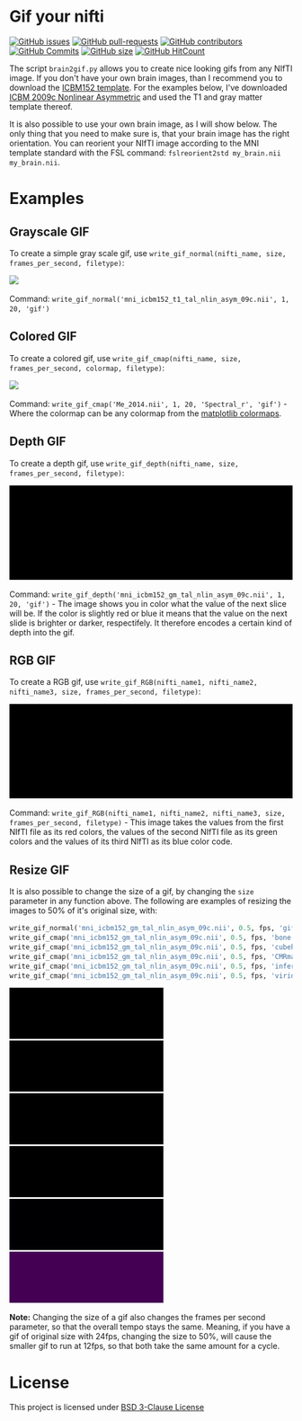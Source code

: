 # Gif your nifti

[![GitHub issues](https://img.shields.io/github/issues/miykael/gif_your_brain.svg)](https://github.com/miykael/gif_your_brain/issues/)
[![GitHub pull-requests](https://img.shields.io/github/issues-pr/miykael/gif_your_brain.svg)](https://github.com/miykael/gif_your_brain/pulls/)
[![GitHub contributors](https://img.shields.io/github/contributors/miykael/gif_your_brain.svg)](https://GitHub.com/miykael/gif_your_brain/graphs/contributors/)
[![GitHub Commits](https://github-basic-badges.herokuapp.com/commits/miykael/gif_your_brain.svg)](https://github.com/miykael/gif_your_brain/commits/master)
[![GitHub size](https://github-size-badge.herokuapp.com/miykael/gif_your_brain.svg)](https://github.com/miykael/gif_your_brain/archive/master.zip)
[![GitHub HitCount](http://hits.dwyl.io/miykael/gif_your_brain.svg)](http://hits.dwyl.io/miykael/gif_your_brain)

The script `brain2gif.py` allows you to create nice looking gifs from any NIfTI image. If you don't have your own brain images, than I recommend you to download the [ICBM152 template](http://www.bic.mni.mcgill.ca/ServicesAtlases/ICBM152NLin2009). For the examples below, I've downloaded [ICBM 2009c Nonlinear Asymmetric](http://www.bic.mni.mcgill.ca/~vfonov/icbm/2009/mni_icbm152_nlin_asym_09c_nifti.zip) and used the T1 and gray matter  template thereof.

It is also possible to use your own brain image, as I will show below. The only thing that you need to make sure is, that your brain image has the right orientation. You can reorient your NIfTI image according to the MNI template standard with the FSL command: `fslreorient2std my_brain.nii my_brain.nii`.


# Examples

## Grayscale GIF

To create a simple gray scale gif, use `write_gif_normal(nifti_name, size, frames_per_second, filetype)`:

<img src="gifs/mni_icbm152_t1_tal_nlin_asym_09c.gif">

Command: `write_gif_normal('mni_icbm152_t1_tal_nlin_asym_09c.nii', 1, 20, 'gif')`


## Colored GIF

To create a colored gif, use `write_gif_cmap(nifti_name, size, frames_per_second, colormap, filetype)`:

<img src="gifs/Me_2014_Spectral_r.gif" width="687">

Command: `write_gif_cmap('Me_2014.nii', 1, 20, 'Spectral_r', 'gif')` - Where the colormap can be any colormap from the [matplotlib colormaps](https://matplotlib.org/examples/color/colormaps_reference.html).


## Depth GIF

To create a depth gif, use `write_gif_depth(nifti_name, size, frames_per_second, filetype)`:

<img src="gifs/mni_icbm152_gm_tal_nlin_asym_09c_depth.gif">

Command: `write_gif_depth('mni_icbm152_gm_tal_nlin_asym_09c.nii', 1, 20, 'gif')` - The image shows you in color what the value of the next slice will be. If the color is slightly red or blue it means that the value on the next slide is brighter or darker, respectifely. It therefore encodes a certain kind of depth into the gif.


## RGB GIF

To create a RGB gif, use `write_gif_RGB(nifti_name1, nifti_name2, nifti_name3, size, frames_per_second, filetype)`:

<img src="gifs/mni_icbm152_gm_tal_nlin_asym_09c_rgb.gif">

Command: `write_gif_RGB(nifti_name1, nifti_name2, nifti_name3, size, frames_per_second, filetype)` - This image takes the values from the first NIfTI file as its red colors, the values of the second NIfTI file as its green colors and the values of its third NIfTI as its blue color code.


## Resize GIF

It is also possible to change the size of a gif, by changing the `size` parameter in any function above. The following are examples of resizing the images to 50% of it's original size, with:

```python
write_gif_normal('mni_icbm152_gm_tal_nlin_asym_09c.nii', 0.5, fps, 'gif')
write_gif_cmap('mni_icbm152_gm_tal_nlin_asym_09c.nii', 0.5, fps, 'bone', 'gif')
write_gif_cmap('mni_icbm152_gm_tal_nlin_asym_09c.nii', 0.5, fps, 'cubehelix', 'gif')
write_gif_cmap('mni_icbm152_gm_tal_nlin_asym_09c.nii', 0.5, fps, 'CMRmap', 'gif')
write_gif_cmap('mni_icbm152_gm_tal_nlin_asym_09c.nii', 0.5, fps, 'inferno', 'gif')
write_gif_cmap('mni_icbm152_gm_tal_nlin_asym_09c.nii', 0.5, fps, 'viridis', 'gif')
```

<img src="gifs/mni_icbm152_gm_tal_nlin_asym_09c.gif"><img src="gifs/mni_icbm152_gm_tal_nlin_asym_09c_bone.gif">
<img src="gifs/mni_icbm152_gm_tal_nlin_asym_09c_cubehelix.gif"><img src="gifs/mni_icbm152_gm_tal_nlin_asym_09c_CMRmap.gif">
<img src="gifs/mni_icbm152_gm_tal_nlin_asym_09c_inferno.gif"><img src="gifs/mni_icbm152_gm_tal_nlin_asym_09c_viridis.gif">

**Note:** Changing the size of a gif also changes the frames per second parameter, so that the overall tempo stays the same. Meaning, if you have a gif of original size with 24fps, changing the size to 50%, will cause the smaller gif to run at 12fps, so that both take the same amount for a cycle.

# License

This project is licensed under [BSD 3-Clause License](LICENSE.md)
